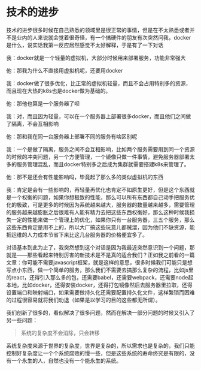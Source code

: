 # 技术的进步

技术的进步很多时候在自己熟悉的领域里是很正常的事情，但是在不太熟悉或者并不是业内的人来说就会觉着很奇怪，有一个搞硬件的朋友有次突然问我，docker是什么，说实话我第一反应居然感觉不太好解释，于是有了一下对话

我：docker就是一个轻量的虚拟机，大部分时候用来部署服务，功能非常强大

他：那我为什么不直接用虚拟机呢，还要用docker

我：docker做了很多优化，比正常的虚拟机轻量，而且不会占用特别多的资源，而且现在大热的k8s也是docker做为基础的。

他：那他也算是一个服务器了呗

我：对，而且因为轻量，可以在一个服务器上部署很多docker，而且他们之间做了隔离，不会互相影响

他：那和我在同一台服务器上部署不同的服务有啥区别呢

我：一个是做了隔离，服务之间不会互相影响，比如两个服务需要用到同一个资源的时候的冲突问题，另一个方便管理，一个镜像只做一件事情，避免服务器部署太多的服务管理混乱，而且docker特别多之后成为集群就需要搭建k8s来管理了。

他：那不是还会有性能影响吗，毕竟起了那么多的类似虚拟机的东西

我：肯定是会有一些影响的，再轻量再优化也肯定不如原生更好，但是这个东西就是一个权衡的问题，如果你想极致的性能，那么可以所有东西都自己动手把服务优化的极致，可是更多的时候因为系统越来越大，服务器的数量越来越多，需要管理的服务越来越膨胀之后很难有人能有精力去把这些东西权衡好，那么这种时候我损失一定的性能来做一个管理上的优化，如果你只有一台服务器，三五个服务，那么这些东西肯定是用不上的，所以大厂搞这些玩意儿都贼溜，因为他们不缺资源，能把运维的人力成本节省下来比这几台服务器的价格便宜多了。

对话基本到此为止了，我突然想到这个对话是因为我最近突然意识到一个问题，那就是——那些看起来特别厉害的新技术是不是真的适合我们？正如我之前看的一篇文章：你可能不需要javascript框架，就是这样的意思，很多时候我们可能只是想写点小东西，做一个简单的服务，那么我们不需要去搞那么复杂的流程，比如js里的react，还得引入那么多的包，还需要babel，还需要webpack，还需要node起本地，比如docker，还得安装docker，还得打包镜像然后去服务器里拉取，还得设置端口和映射端口，如果需要做持久化还需要配置持久化文件，这样繁琐而困难的过程很容易就将我们劝退（如果是以学习的目的这些都无所谓）。

我们创新了很多的，看似解决了很多问题，然而在解决一部分问题的时候又引入了另一些问题：

> 系统的复杂度不会消除，只会转移

系统复杂度来源于世界的复杂度，世界是复杂的，所以需求也是复杂的，我们只能控制好复杂度让一个个系统腐败的慢一些，但是这些系统的寿命终究是有限的，没有一个永生的人，自然也没有一个能永生的系统。

